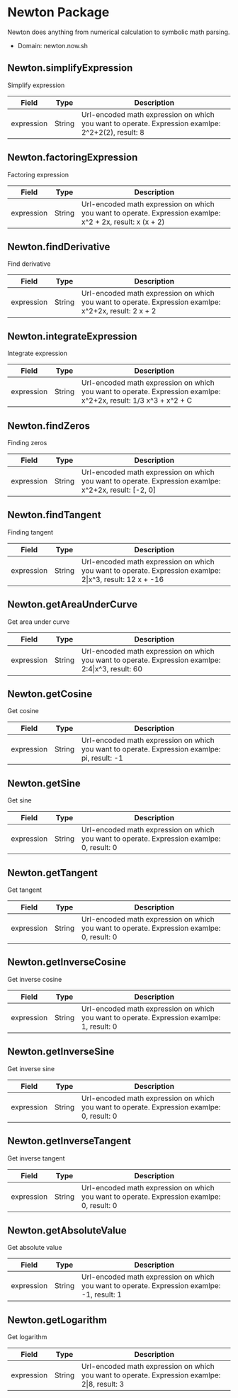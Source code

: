# Newton Package
Newton does anything from numerical calculation to symbolic math parsing.
* Domain: newton.now.sh

## Newton.simplifyExpression
Simplify expression

| Field     | Type  | Description
|-----------|-------|----------
| expression| String| Url-encoded math expression on which you want to operate. Expression examlpe: 2^2+2(2), result: 8

## Newton.factoringExpression
Factoring expression

| Field     | Type  | Description
|-----------|-------|----------
| expression| String| Url-encoded math expression on which you want to operate. Expression examlpe: x^2 + 2x, result: x (x + 2)

## Newton.findDerivative
Find derivative

| Field     | Type  | Description
|-----------|-------|----------
| expression| String| Url-encoded math expression on which you want to operate. Expression examlpe: x^2+2x, result: 2 x + 2

## Newton.integrateExpression
Integrate expression

| Field     | Type  | Description
|-----------|-------|----------
| expression| String| Url-encoded math expression on which you want to operate. Expression examlpe: x^2+2x, result: 1/3 x^3 + x^2 + C

## Newton.findZeros
Finding zeros

| Field     | Type  | Description
|-----------|-------|----------
| expression| String| Url-encoded math expression on which you want to operate. Expression examlpe: x^2+2x, result: [-2, 0]

## Newton.findTangent
Finding tangent

| Field     | Type  | Description
|-----------|-------|----------
| expression| String| Url-encoded math expression on which you want to operate. Expression examlpe: 2&#124;x^3, result: 12 x + -16

## Newton.getAreaUnderCurve
Get area under curve

| Field     | Type  | Description
|-----------|-------|----------
| expression| String| Url-encoded math expression on which you want to operate. Expression examlpe: 2:4&#124;x^3, result: 60

## Newton.getCosine
Get cosine

| Field     | Type  | Description
|-----------|-------|----------
| expression| String| Url-encoded math expression on which you want to operate. Expression examlpe: pi, result: -1

## Newton.getSine
Get sine

| Field     | Type  | Description
|-----------|-------|----------
| expression| String| Url-encoded math expression on which you want to operate. Expression examlpe: 0, result: 0

## Newton.getTangent
Get tangent

| Field     | Type  | Description
|-----------|-------|----------
| expression| String| Url-encoded math expression on which you want to operate. Expression examlpe: 0, result: 0

## Newton.getInverseCosine
Get inverse cosine

| Field     | Type  | Description
|-----------|-------|----------
| expression| String| Url-encoded math expression on which you want to operate. Expression examlpe: 1, result: 0

## Newton.getInverseSine
Get inverse sine

| Field     | Type  | Description
|-----------|-------|----------
| expression| String| Url-encoded math expression on which you want to operate. Expression examlpe: 0, result: 0

## Newton.getInverseTangent
Get inverse tangent

| Field     | Type  | Description
|-----------|-------|----------
| expression| String| Url-encoded math expression on which you want to operate. Expression examlpe: 0, result: 0

## Newton.getAbsoluteValue
Get absolute value

| Field     | Type  | Description
|-----------|-------|----------
| expression| String| Url-encoded math expression on which you want to operate. Expression examlpe: -1, result: 1

## Newton.getLogarithm
Get logarithm

| Field     | Type  | Description
|-----------|-------|----------
| expression| String| Url-encoded math expression on which you want to operate. Expression examlpe: 2&#124;8, result: 3

